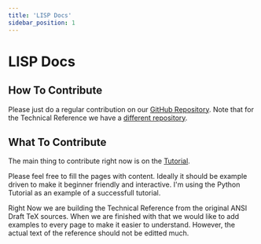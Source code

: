 ```yaml
---
title: 'LISP Docs'
sidebar_position: 1
---
```

# LISP Docs

## How To Contribute

Please just do a regular contribution on our [GitHub Repository](https://github.com/lisp-docs/lisp-docs.github.io). Note that for the Technical Reference we have a [different repository](https://github.com/lisp-docs/cl-language-reference).

## What To Contribute

The main thing to contribute right now is on the [Tutorial](https://github.com/lisp-docs/lisp-docs.github.io/tree/main/docs).

Please feel free to fill the pages with content. Ideally it should be example driven to make it beginner friendly and interactive. I'm using the Python Tutorial as an example of a successfull tutorial.

Right Now we are building the Technical Reference from the original ANSI Draft TeX sources. When we are finished with that we would like to add examples to every page to make it easier to understand. However, the actual text of the reference should not be editted much.
